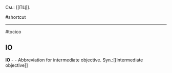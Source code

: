 См.: [[ПЦ]].

#shortcut




<hr/>

#tocico

## IO

<b>IO</b> - - Abbreviation for intermediate objective. 
Syn.:[[intermediate objective]]


